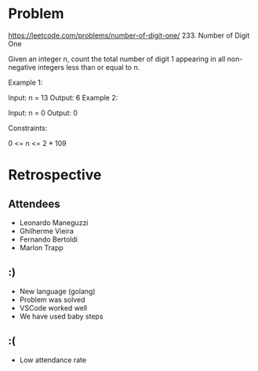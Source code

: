 # Problem
https://leetcode.com/problems/number-of-digit-one/
233. Number of Digit One

Given an integer n, count the total number of digit 1 appearing in all non-negative integers less than or equal to n.

Example 1:

Input: n = 13
Output: 6
Example 2:

Input: n = 0
Output: 0
 

Constraints:

0 <= n <= 2 * 109

# Retrospective

## Attendees

- Leonardo Maneguzzi
- Ghilherme Vieira
- Fernando Bertoldi
- Marlon Trapp

## :)

- New language (golang)
- Problem was solved
- VSCode worked well
- We have used baby steps

## :(

- Low attendance rate